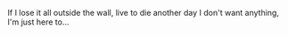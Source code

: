 If I lose it all outside the wall, live to die another day
I don't want anything, I'm just here to...